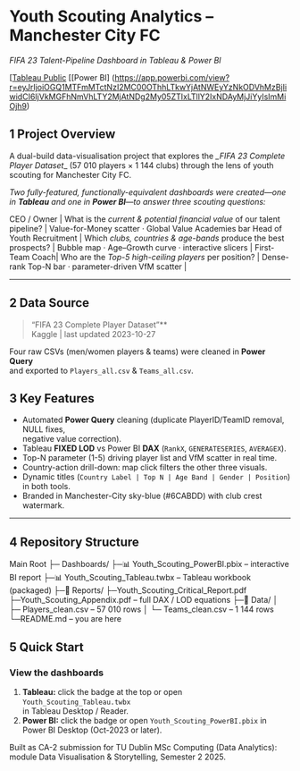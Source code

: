 # Youth Scouting Analytics – Manchester City FC 

_FIFA 23 Talent-Pipeline Dashboard in Tableau & Power BI_

[[Tableau Public](https://public.tableau.com/app/profile/bimal.bimal/viz/youthscouting_mancity_tableu/Dashboard2?publish=yes )
[[Power BI] (https://app.powerbi.com/view?r=eyJrIjoiOGQ1MTFmMTctNzI2MC00OThhLTkwYjAtNWEyYzNkODVhMzBjIiwidCI6IjVkMGFhNmVhLTY2MjAtNDg2My05ZTIxLTllY2IxNDAyMjJiYyIsImMiOjh9)

## 1  Project Overview
A dual-build data-visualisation project that explores the *_FIFA 23 Complete Player Dataset*_
(57 010 players × 1 144 clubs) through the lens of youth scouting for Manchester City FC.

*Two fully-featured, functionally-equivalent dashboards were created—one in
**Tableau**  and one in **Power BI**—to answer three scouting questions:*



CEO / Owner | What is the _current & potential financial value_ of our talent pipeline? | Value-for-Money scatter · Global Value Academies bar 
Head of Youth Recruitment | Which _clubs, countries & age-bands_ produce the best prospects? | Bubble map · Age–Growth curve · interactive slicers |
First-Team Coach| Who are the _Top-5 high-ceiling players_ per position? | Dense-rank Top-N bar · parameter-driven VfM scatter |

---

## 2  Data Source
> “FIFA 23 Complete Player Dataset”**  
> Kaggle | last updated 2023-10-27  

Four raw CSVs (men/women players & teams) were cleaned in **Power Query**  
and exported to `Players_all.csv` & `Teams_all.csv`.

## 3  Key Features
* Automated **Power Query** cleaning (duplicate PlayerID/TeamID removal, NULL fixes,  
  negative value correction).  
* Tableau **FIXED LOD** vs Power BI **DAX** (`RankX`, `GENERATESERIES`, `AVERAGEX`).  
* Top-N parameter (1-5) driving player list and VfM scatter in real time.  
* Country-action drill-down: map click filters the other three visuals.  
* Dynamic titles (`Country Label | Top N | Age Band | Gender | Position`) in both tools.  
* Branded in Manchester-City sky-blue (#6CABDD) with club crest watermark.

---

## 4  Repository Structure
Main Root
├─ Dashboards/ 
  ├─📊 Youth_Scouting_PowerBI.pbix   – interactive BI report
  ├─📊 Youth_Scouting_Tableau.twbx   – Tableau workbook (packaged)
├─📂 Reports/
  ├─Youth_Scouting_Critical_Report.pdf
  ├─Youth_Scouting_Appendix.pdf   – full DAX / LOD equations
├─📂 Data/
│   ├─ Players_clean.csv           – 57 010 rows
│   └─ Teams_clean.csv             – 1 144 rows
└─README.md                        – you are here

## 5  Quick Start
### View the dashboards
1. **Tableau:** click the badge at the top or open `Youth_Scouting_Tableau.twbx`  
   in Tableau Desktop / Reader.  
2. **Power BI:** click the badge or open `Youth_Scouting_PowerBI.pbix` in  
   Power BI Desktop (Oct-2023 or later).

Built as CA-2 submission for TU Dublin MSc Computing (Data Analytics):
module Data Visualisation & Storytelling, Semester 2 2025.
